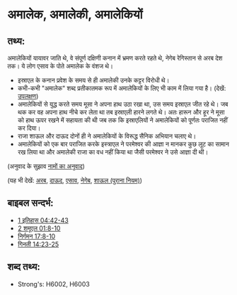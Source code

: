 # अमालेक, अमालेकी, अमालेकियों #

## तथ्य: ##

अमालेकियों यायावर जाति थे, वे संपूर्ण दक्षिणी कनान में भ्रमण करते रहते थे, नेगेब रेगिस्तान से अरब देश तक।  ये लोग एसाव के पोते अमालेक के वंशज थे।

 
* इस्राएल के कनान प्रवेश के समय से ही अमालेकी उनके कट्टर विरोधी थे।
* कभी-कभी "अमालेक" शब्द प्रतीकातमक रूप में अमालेकियों के लिए भी काम में लिया गया है। (देखें: [उपलक्षण](rc://en/ta/man/translate/figs-synecdoche))
* अमालेकियों से युद्ध करते समय मूसा ने अपना हाथ उठा रखा था, उस समय इस्राएल जीत रहे थे। जब थक कर वह अपना हाथ नीचे कर लेता था तब इस्राएली हारने लगते थे। अतः हारून और हूर ने मूसा को हाथ ऊपर रखने में सहायता की थी जब तक कि इस्राएलियों ने अमालेकियों को पूर्णतः पराजित नहीं कर दिया।
* राजा शाऊल और दाऊद दोनों ही ने अमालेकियों के विरूद्ध सैनिक अभियान चलाए थे।
* अमालेकियों को एक बार पराजित करके इस्त्राएल ने परमेश्वर की आज्ञा न मानकर कुछ लूट का सामान रख लिया था और अमालेकी राजा का वध नहीं किया था जैसी परमेश्वर ने उसे आज्ञा दी थी।

(अनुवाद के सुझाव [नामों का अनुवाद](rc://en/ta/man/translate/translate-names))

(यह भी देखें: [अरब](../names/arabia.md), [दाऊद](../names/david.md), [एसाव](../names/esau.md), [नेगेब](../names/negev.md), [शाऊल (पुराना नियम)](../names/saul.md))



## बाइबल सन्दर्भ: ##

* [1 इतिहास 04:42-43](rc://en/tn/help/1ch/04/42)
* [2 शमूएल 01:8-10](rc://en/tn/help/2sa/01/08)
* [निर्गमन 17:8-10](rc://en/tn/help/exo/17/08)
* [गिनती 14:23-25](rc://en/tn/help/num/14/23)

## शब्द तथ्य: ##

* Strong's: H6002, H6003
